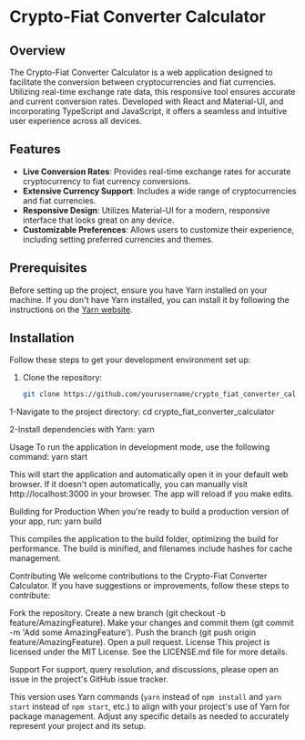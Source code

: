 # Crypto-Fiat Converter Calculator

## Overview

The Crypto-Fiat Converter Calculator is a web application designed to facilitate the conversion between cryptocurrencies and fiat currencies. Utilizing real-time exchange rate data, this responsive tool ensures accurate and current conversion rates. Developed with React and Material-UI, and incorporating TypeScript and JavaScript, it offers a seamless and intuitive user experience across all devices.

## Features

- **Live Conversion Rates**: Provides real-time exchange rates for accurate cryptocurrency to fiat currency conversions.
- **Extensive Currency Support**: Includes a wide range of cryptocurrencies and fiat currencies.
- **Responsive Design**: Utilizes Material-UI for a modern, responsive interface that looks great on any device.
- **Customizable Preferences**: Allows users to customize their experience, including setting preferred currencies and themes.

## Prerequisites

Before setting up the project, ensure you have Yarn installed on your machine. If you don't have Yarn installed, you can install it by following the instructions on the [Yarn website](https://yarnpkg.com/getting-started/install).

## Installation

Follow these steps to get your development environment set up:

1. Clone the repository:
   ```bash
   git clone https://github.com/yourusername/crypto_fiat_converter_calculator.git

1-Navigate to the project directory:
cd crypto_fiat_converter_calculator

2-Install dependencies with Yarn:
yarn

Usage
To run the application in development mode, use the following command:
yarn start

This will start the application and automatically open it in your default web browser. If it doesn't open automatically, you can manually visit http://localhost:3000 in your browser. The app will reload if you make edits.

Building for Production
When you're ready to build a production version of your app, run:
yarn build

This compiles the application to the build folder, optimizing the build for performance. The build is minified, and filenames include hashes for cache management.

Contributing
We welcome contributions to the Crypto-Fiat Converter Calculator. If you have suggestions or improvements, follow these steps to contribute:

Fork the repository.
Create a new branch (git checkout -b feature/AmazingFeature).
Make your changes and commit them (git commit -m 'Add some AmazingFeature').
Push the branch (git push origin feature/AmazingFeature).
Open a pull request.
License
This project is licensed under the MIT License. See the LICENSE.md file for more details.

Support
For support, query resolution, and discussions, please open an issue in the project's GitHub issue tracker.


This version uses Yarn commands (`yarn` instead of `npm install` and `yarn start` instead of `npm start`, etc.) to align with your project's use of Yarn for package management. Adjust any specific details as needed to accurately represent your project and its setup.
